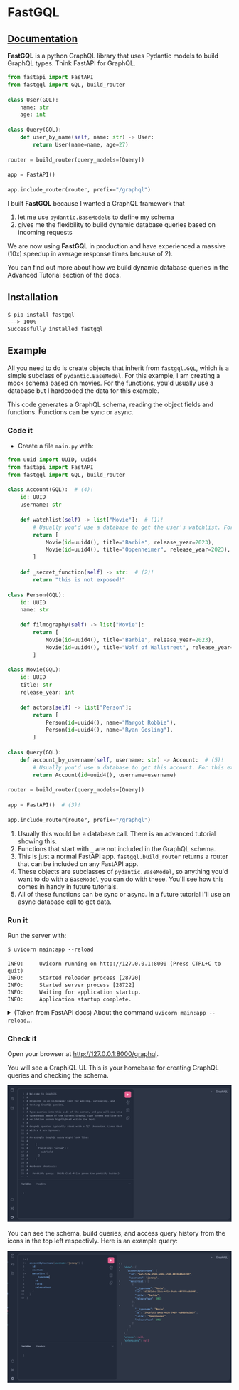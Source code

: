 # FastGQL

## [Documentation](https://jerber.github.io/fastgql)

**FastGQL** is a python GraphQL library that uses Pydantic models to build GraphQL types. Think FastAPI for GraphQL.

```py
from fastapi import FastAPI
from fastgql import GQL, build_router

class User(GQL):
    name: str
    age: int

class Query(GQL):
    def user_by_name(self, name: str) -> User:
        return User(name=name, age=27)

router = build_router(query_models=[Query])

app = FastAPI()

app.include_router(router, prefix="/graphql")
```

I built **FastGQL** because I wanted a GraphQL framework that
1) let me use `pydantic.BaseModel`s to define my schema
2)  gives me the flexibility to build dynamic database queries based on incoming requests

We are now using **FastGQL** in production and have experienced a massive (10x) speedup in average response times because of 2).

You can find out more about how we build dynamic database queries in the Advanced Tutorial section of the docs.

## Installation

<div class="termy">

```console
$ pip install fastgql
---> 100%
Successfully installed fastgql
```

</div>

## Example

All you need to do is create objects that inherit from `fastgql.GQL`, which is a simple subclass of `pydantic.BaseModel`. For this example, I am creating a mock schema based on movies. For the functions, you'd usually use a database but I hardcoded the data for this example.

This code generates a GraphQL schema, reading the object fields and functions. Functions can be sync or async.

### Code it

- Create a file `main.py` with:

```py title="main.py"
from uuid import UUID, uuid4
from fastapi import FastAPI
from fastgql import GQL, build_router

class Account(GQL):  # (4)!
    id: UUID
    username: str

    def watchlist(self) -> list["Movie"]:  # (1)!
        # Usually you'd use a database to get the user's watchlist. For this example, it is hardcoded.
        return [
            Movie(id=uuid4(), title="Barbie", release_year=2023),
            Movie(id=uuid4(), title="Oppenheimer", release_year=2023),
        ]

    def _secret_function(self) -> str:  # (2)!
        return "this is not exposed!"

class Person(GQL):
    id: UUID
    name: str

    def filmography(self) -> list["Movie"]:
        return [
            Movie(id=uuid4(), title="Barbie", release_year=2023),
            Movie(id=uuid4(), title="Wolf of Wallstreet", release_year=2013),
        ]

class Movie(GQL):
    id: UUID
    title: str
    release_year: int

    def actors(self) -> list["Person"]:
        return [
            Person(id=uuid4(), name="Margot Robbie"),
            Person(id=uuid4(), name="Ryan Gosling"),
        ]

class Query(GQL):
    def account_by_username(self, username: str) -> Account:  # (5)!
        # Usually you'd use a database to get this account. For this example, it is hardcoded.
        return Account(id=uuid4(), username=username)

router = build_router(query_models=[Query])

app = FastAPI()  # (3)!

app.include_router(router, prefix="/graphql")
```

1. Usually this would be a database call. There is an advanced tutorial showing this.
2. Functions that start with `_` are not included in the GraphQL schema.
3. This is just a normal FastAPI app. `fastgql.build_router` returns a router that can be included on any FastAPI app.
4. These objects are subclasses of `pydantic.BaseModel`, so anything you'd want to do with a `BaseModel` you can do with these. You'll see how this comes in handy in future tutorials.
5. All of these functions can be sync or async. In a future tutorial I'll use an async database call to get data.

### Run it

Run the server with:

<div class="termy">

```console
$ uvicorn main:app --reload

INFO:     Uvicorn running on http://127.0.0.1:8000 (Press CTRL+C to quit)
INFO:     Started reloader process [28720]
INFO:     Started server process [28722]
INFO:     Waiting for application startup.
INFO:     Application startup complete.
```

</div>

<details markdown="1">
<summary>(Taken from FastAPI docs) About the command <code>uvicorn main:app --reload</code>...</summary>

The command `uvicorn main:app` refers to:

- `main`: the file `main.py` (the Python "module").
- `app`: the object created inside of `main.py` with the line `app = FastAPI()`.
- `--reload`: make the server restart after code changes. Only do this for development.

</details>

### Check it

Open your browser at <a href="http://127.0.0.1:8000/graphql" class="external-link" target="_blank">http://127.0.0.1:8000/graphql</a>.

You will see a GraphiQL UI. This is your homebase for creating GraphQL queries and checking the schema.

![](docs/docs/images/graphiql.png)

You can see the schema, build queries, and access query history from the icons in the top left respectivly. Here is an example query:

![](docs/docs/images/account_by_username_query.png)
